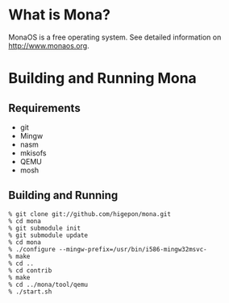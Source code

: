 # What is Mona?
MonaOS is a free operating system.
See detailed information on http://www.monaos.org.

# Building and Running Mona
## Requirements
- git
- Mingw
- nasm
- mkisofs
- QEMU
- mosh

## Building and Running
    % git clone git://github.com/higepon/mona.git
    % cd mona
    % git submodule init
    % git submodule update
    % cd mona
    % ./configure --mingw-prefix=/usr/bin/i586-mingw32msvc- 
    % make
    % cd ..
    % cd contrib
    % make
    % cd ../mona/tool/qemu
    % ./start.sh

